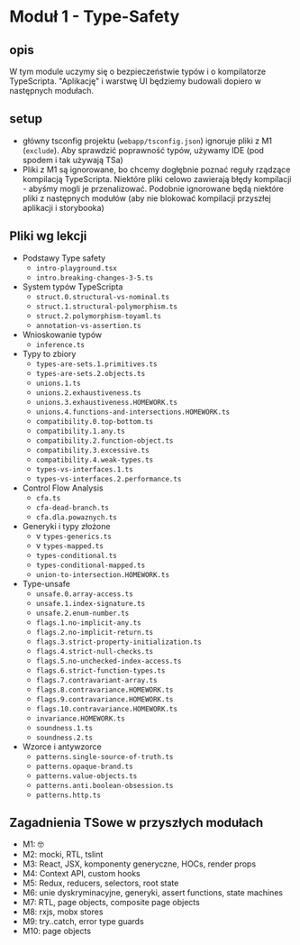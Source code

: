 # Moduł 1 - Type-Safety

## opis

W tym module uczymy się o bezpieczeństwie typów i o kompilatorze TypeScripta. "Aplikację" i warstwę UI będziemy budowali dopiero w następnych modułach.

## setup

- główny tsconfig projektu (`webapp/tsconfig.json`) ignoruje pliki z M1 (`exclude`). Aby sprawdzić poprawność typów, używamy IDE (pod spodem i tak używają TSa)
- Pliki z M1 są ignorowane, bo chcemy dogłębnie poznać reguły rządzące kompilacją TypeScripta. Niektóre pliki celowo zawierają błędy kompilacji - abyśmy mogli je przenalizować. Podobnie ignorowane będą niektóre pliki z następnych modułów (aby nie blokować kompilacji przyszłej aplikacji i storybooka)

## Pliki wg lekcji

- Podstawy Type safety
  - `intro-playground.tsx`
  - `intro.breaking-changes-3-5.ts`
- System typów TypeScripta
  - `struct.0.structural-vs-nominal.ts`
  - `struct.1.structural-polymorphism.ts`
  - `struct.2.polymorphism-toyaml.ts `
  - `annotation-vs-assertion.ts`
- Wnioskowanie typów
  - `inference.ts`
- Typy to zbiory
  - `types-are-sets.1.primitives.ts`
  - `types-are-sets.2.objects.ts`
  - `unions.1.ts`
  - `unions.2.exhaustiveness.ts`
  - `unions.3.exhaustiveness.HOMEWORK.ts`
  - `unions.4.functions-and-intersections.HOMEWORK.ts`
  - `compatibility.0.top-bottom.ts`
  - `compatibility.1.any.ts`
  - `compatibility.2.function-object.ts`
  - `compatibility.3.excessive.ts`
  - `compatibility.4.weak-types.ts`
  - `types-vs-interfaces.1.ts`
  - `types-vs-interfaces.2.performance.ts`
- Control Flow Analysis
  - `cfa.ts`
  - `cfa-dead-branch.ts`
  - `cfa.dla.powaznych.ts`
- Generyki i typy złożone
  - v `types-generics.ts`
  - v `types-mapped.ts`
  - `types-conditional.ts`
  - `types-conditional-mapped.ts`
  - `union-to-intersection.HOMEWORK.ts`
- Type-unsafe
  - `unsafe.0.array-access.ts`
  - `unsafe.1.index-signature.ts`
  - `unsafe.2.enum-number.ts`
  - `flags.1.no-implicit-any.ts`
  - `flags.2.no-implicit-return.ts`
  - `flags.3.strict-property-initialization.ts`
  - `flags.4.strict-null-checks.ts`
  - `flags.5.no-unchecked-index-access.ts`
  - `flags.6.strict-function-types.ts`
  - `flags.7.contravariant-array.ts`
  - `flags.8.contravariance.HOMEWORK.ts`
  - `flags.9.contravariance.HOMEWORK.ts`
  - `flags.10.contravariance.HOMEWORK.ts`
  - `invariance.HOMEWORK.ts`
  - `soundness.1.ts`
  - `soundness.2.ts`
- Wzorce i antywzorce
  - `patterns.single-source-of-truth.ts`
  - `patterns.opaque-brand.ts`
  - `patterns.value-objects.ts`
  - `patterns.anti.boolean-obsession.ts`
  - `patterns.http.ts`

## Zagadnienia TSowe w przyszłych modułach

- M1: 🤓
- M2: mocki, RTL, tslint
- M3: React, JSX, komponenty generyczne, HOCs, render props
- M4: Context API, custom hooks
- M5: Redux, reducers, selectors, root state
- M6: unie dyskryminacyjne, generyki, assert functions, state machines
- M7: RTL, page objects, composite page objects
- M8: rxjs, mobx stores
- M9: try..catch, error type guards
- M10: page objects
